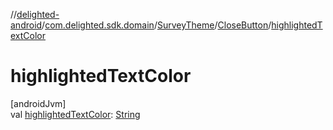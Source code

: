 //[delighted-android](../../../../index.md)/[com.delighted.sdk.domain](../../index.md)/[SurveyTheme](../index.md)/[CloseButton](index.md)/[highlightedTextColor](highlighted-text-color.md)

# highlightedTextColor

[androidJvm]\
val [highlightedTextColor](highlighted-text-color.md): [String](https://kotlinlang.org/api/latest/jvm/stdlib/kotlin/-string/index.html)
